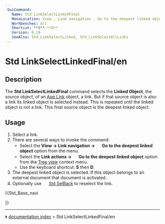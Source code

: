 ```yaml
---
 GuiCommand:
   Name: Std LinkSelectLinkedFinal
   MenuLocation: View , Link navigation , Go to the deepest linked object
   Workbenches: All
   Shortcut: **S** **D**
   Version: 0.19
   SeeAlso: Std_LinkSelectLinked, Std_LinkSelectAllLinks
---
```


# Std LinkSelectLinkedFinal/en

## Description

The **Std LinkSelectLinkedFinal** command selects the **Linked Object**, the source object, of an [App Link](App_Link.md) object, a link. But if that source object is also a link its linked object is selected instead. This is repeated until the linked object is not a link. This final source object is the deepest linked object.

## Usage

1.  Select a link.
2.  There are several ways to invoke the command:
    -   Select the **View → Link navigation → <img src="images/Std_LinkSelectLinkedFinal.svg" width=16px> Go to the deepest linked object** option from the menu.
    -   Select the **Link actions → <img src="images/Std_LinkSelectLinkedFinal.svg" width=16px> Go to the deepest linked object** option from the [Tree view](Tree_view.md) context menu.
    -   Use the keyboard shortcut: **S** then **D**.
3.  The deepest linked object is selected. If this object belongs to an external document that document is activated.
4.  Optionally use <img alt="" src=images/Std_SelBack.svg  style="width:16px;"> [Std SelBack](Std_SelBack.md) to reselect the link.





{{Std_Base_navi

}}



---
⏵ [documentation index](../README.md) > Std LinkSelectLinkedFinal/en
